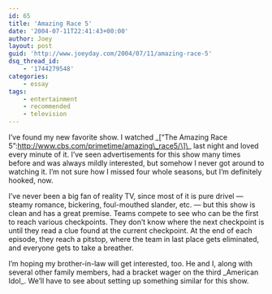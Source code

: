 ```yaml
---
id: 65
title: 'Amazing Race 5'
date: '2004-07-11T22:41:43+00:00'
author: Joey
layout: post
guid: 'http://www.joeyday.com/2004/07/11/amazing-race-5'
dsq_thread_id:
    - '1744279548'
categories:
    - essay
tags:
    - entertainment
    - recommended
    - television
---
```


I’ve found my new favorite show. I watched \_\[“The Amazing Race 5”:http://www.cbs.com/primetime/amazing\_race5/\]\_ last night and loved every minute of it. I’ve seen advertisements for this show many times before and was always mildly interested, but somehow I never got around to watching it. I’m not sure how I missed four whole seasons, but I’m definitely hooked, now.

I’ve never been a big fan of reality TV, since most of it is pure drivel — steamy romance, bickering, foul-mouthed slander, etc. — but this show is clean and has a great premise. Teams compete to see who can be the first to reach various checkpoints. They don’t know where the next checkpoint is until they read a clue found at the current checkpoint. At the end of each episode, they reach a pitstop, where the team in last place gets eliminated, and everyone gets to take a breather.

I’m hoping my brother-in-law will get interested, too. He and I, along with several other family members, had a bracket wager on the third \_American Idol\_. We’ll have to see about setting up something similar for this show.